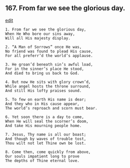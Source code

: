 
## 167.  From far we see the glorious day.
[edit](https://docs.google.com/document/d/1vbfvErC13DRBUCEVMGWX8fuGFYod6vS5/edit?mode=html)



    1. From far we see the glorious day,
    When He Who bore our sins away,
    Will all His majesty display.

    2. “A Man of Sorrows” once He was,
    No friend was found to plead His cause,
    For all preferr’d the world’s applause.

    3. He groan’d beneath sin’s awful load,
    For in the sinner’s place He stood,
    And died to bring us back to God.

    4. But now He sits with glory crown’d, 
    While angel hosts the throne surround, 
    And still His lofty praises sound.

    5. To few on earth His name is dear;
    And they who in His cause appear,
    The world’s reproach and scorn must bear.

    6. Yet soon there is a day to come,
    When He will seal the scorner’s doom, 
    And take His mourning people home.

    7. Jesus, Thy name is all our boast;
    And though by waves of trouble tost, 
    Thou wilt not let Thine own be lost.

    8. Come then, come quickly from above,
    Our souls impatient long to prove 
    The depths of Thine eternal love.
